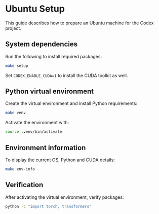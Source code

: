 # Ubuntu Setup

This guide describes how to prepare an Ubuntu machine for the Codex project.

## System dependencies

Run the following to install required packages:

```bash
make setup
```

Set `CODEX_ENABLE_CUDA=1` to install the CUDA toolkit as well.

## Python virtual environment

Create the virtual environment and install Python requirements:

```bash
make venv
```

Activate the environment with:

```bash
source .venv/bin/activate
```

## Environment information

To display the current OS, Python and CUDA details:

```bash
make env-info
```

## Verification

After activating the virtual environment, verify packages:

```bash
python -c "import torch, transformers"
```
